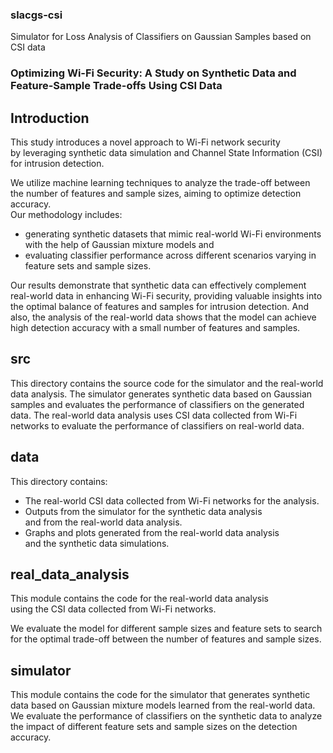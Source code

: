 ### slacgs-csi  
Simulator for Loss Analysis of Classifiers on Gaussian Samples based on CSI data  

### Optimizing Wi-Fi Security: A Study on Synthetic Data and Feature-Sample Trade-offs Using CSI Data

## Introduction  

This study introduces a novel approach to Wi-Fi network security  
by leveraging synthetic data simulation and Channel State Information (CSI)  
for intrusion detection.  

We utilize machine learning techniques to analyze the trade-off between the number of features and sample sizes, aiming to optimize detection accuracy.  
Our methodology includes:
- generating synthetic datasets that mimic real-world Wi-Fi environments with the help of Gaussian mixture models and 
- evaluating classifier performance across different scenarios varying in feature sets and sample sizes.

Our results demonstrate that synthetic data can effectively complement real-world data in enhancing Wi-Fi security, providing valuable insights into the optimal balance of features and samples for intrusion detection. And also, the analysis of the real-world data shows that the model can achieve high detection accuracy with a small number of features and samples. 

## src  

This directory contains the source code for the simulator and the real-world data analysis. 
The simulator generates synthetic data based on Gaussian samples and evaluates the performance of classifiers on the generated data.
The real-world data analysis uses CSI data collected from Wi-Fi networks  to evaluate the performance of classifiers on real-world data.  

## data  

This directory contains:  

- The real-world CSI data collected from Wi-Fi networks for the analysis.  
- Outputs from the simulator for the synthetic data analysis  
  and from the real-world data analysis.  
- Graphs and plots generated from the real-world data analysis  
  and the synthetic data simulations.  

## real_data_analysis  

This module contains the code for the real-world data analysis  
using the CSI data collected from Wi-Fi networks.  

We evaluate the model for different sample sizes and feature sets to search for the optimal trade-off between the number of features and sample sizes.  

## simulator  

This module contains the code for the simulator that generates synthetic data based on Gaussian mixture models learned from the real-world data.
We evaluate the performance of classifiers on the synthetic data to analyze the impact of different feature sets and sample sizes on the detection accuracy.  
